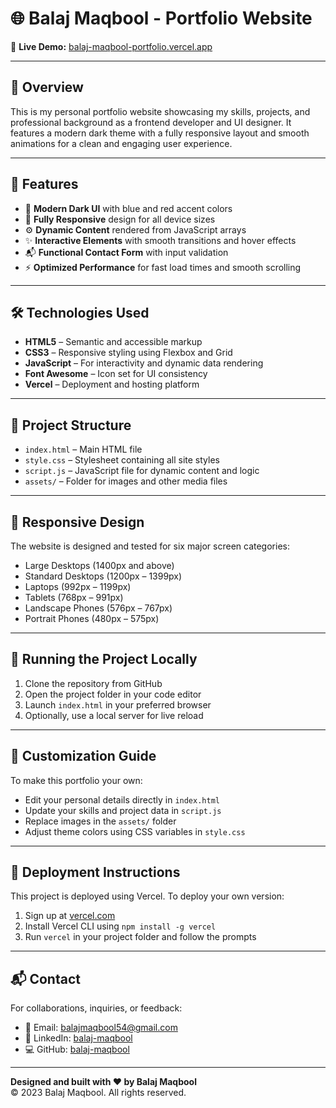 # 🌐 Balaj Maqbool - Portfolio Website

🔗 **Live Demo:** [balaj-maqbool-portfolio.vercel.app](https://balaj-maqbool-portfolio.vercel.app/)

---

## 📌 Overview

This is my personal portfolio website showcasing my skills, projects, and professional background as a frontend developer and UI designer. It features a modern dark theme with a fully responsive layout and smooth animations for a clean and engaging user experience.

---

## 🚀 Features

- 🎨 **Modern Dark UI** with blue and red accent colors  
- 📱 **Fully Responsive** design for all device sizes  
- ⚙️ **Dynamic Content** rendered from JavaScript arrays  
- ✨ **Interactive Elements** with smooth transitions and hover effects  
- 📬 **Functional Contact Form** with input validation  
- ⚡ **Optimized Performance** for fast load times and smooth scrolling  

---

## 🛠 Technologies Used

- **HTML5** – Semantic and accessible markup  
- **CSS3** – Responsive styling using Flexbox and Grid  
- **JavaScript** – For interactivity and dynamic data rendering  
- **Font Awesome** – Icon set for UI consistency  
- **Vercel** – Deployment and hosting platform  

---

## 📁 Project Structure

- `index.html` – Main HTML file  
- `style.css` – Stylesheet containing all site styles  
- `script.js` – JavaScript file for dynamic content and logic  
- `assets/` – Folder for images and other media files  

---

## 📱 Responsive Design

The website is designed and tested for six major screen categories:

- Large Desktops (1400px and above)  
- Standard Desktops (1200px – 1399px)  
- Laptops (992px – 1199px)  
- Tablets (768px – 991px)  
- Landscape Phones (576px – 767px)  
- Portrait Phones (480px – 575px)  

---

## 🧪 Running the Project Locally

1. Clone the repository from GitHub  
2. Open the project folder in your code editor  
3. Launch `index.html` in your preferred browser  
4. Optionally, use a local server for live reload  

---

## 🧩 Customization Guide

To make this portfolio your own:

- Edit your personal details directly in `index.html`  
- Update your skills and project data in `script.js`  
- Replace images in the `assets/` folder  
- Adjust theme colors using CSS variables in `style.css`  

---

## 🚢 Deployment Instructions

This project is deployed using Vercel. To deploy your own version:

1. Sign up at [vercel.com](https://vercel.com)  
2. Install Vercel CLI using `npm install -g vercel`  
3. Run `vercel` in your project folder and follow the prompts  

---

## 📬 Contact

For collaborations, inquiries, or feedback:

- 📧 Email: [balajmaqbool54@gmail.com](mailto:balajmaqbool54@gmail.com.com)  
- 🔗 LinkedIn: [balaj-maqbool](https://linkedin.com/in/balaj-maqbool)  
- 💻 GitHub: [balaj-maqbool](https://github.com/balaj-maqbool)  

---

**Designed and built with ❤️ by Balaj Maqbool**  
© 2023 Balaj Maqbool. All rights reserved.
